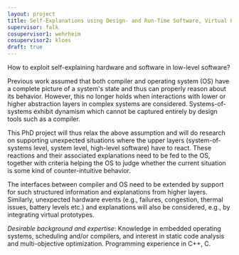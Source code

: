 ```yaml
---
layout: project
title: Self-Explanations using Design- and Run-Time Software, Virtual Prototypes, and Hardware 
supervisor: falk
cosupervisor1: wehrheim
cosupervisor2: kloes
draft: true
---
```


How to exploit self-explaining hardware and software in low-level software?

Previous work assumed that both compiler and operating system (OS) have a complete picture of a system's state and thus can properly reason about its behavior. However, this no longer holds when interactions with lower or higher abstraction layers in complex systems are considered. Systems-of-systems exhibit dynamism which cannot be captured entirely by design tools such as a compiler.

This PhD project will thus relax the above assumption and will do research on supporting unexpected situations where the upper layers (system-of-systems level, system level, high-level software) have to react. These reactions and their associated explanations need to be fed to the OS, together with criteria helping the OS to judge whether the current situation is some kind of counter-intuitive behavior.

The interfaces between compiler and OS need to be extended by support for such structured information and explanations from higher layers. Similarly, unexpected hardware events (e.g., failures, congestion, thermal issues, battery levels etc.) and explanations will also be considered, e.g., by integrating virtual prototypes.

<em>Desirable background and expertise</em>:
Knowledge in embedded operating systems, scheduling and/or compilers, and interest in static code analysis and multi-objective optimization. Programming experience in C++, C.
